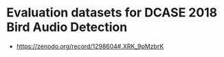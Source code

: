 # Evaluation datasets for DCASE 2018 Bird Audio Detection

- https://zenodo.org/record/1298604#.XRK_9pMzbrK
